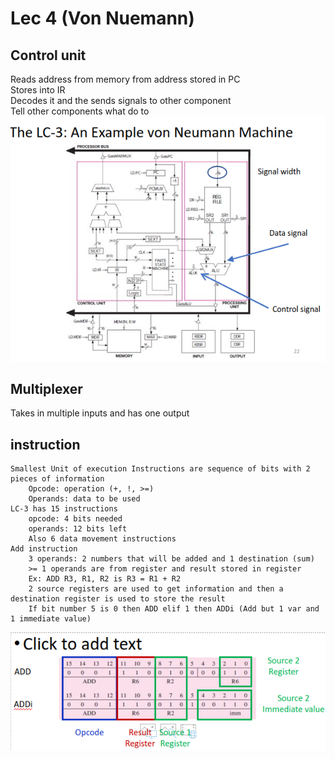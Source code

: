 # Lec 4 (Von Nuemann)
## Control unit
Reads address from memory from address stored in PC \
Stores into IR \
Decodes it and the sends signals to other component \
Tell other components what do to \
![Alt text](image-1.png)

## Multiplexer
Takes in multiple inputs and has one output

## instruction
    Smallest Unit of execution Instructions are sequence of bits with 2 pieces of information
        Opcode: operation (+, !, >=)
        Operands: data to be used
    LC-3 has 15 instructions
        opcode: 4 bits needed
        operands: 12 bits left
        Also 6 data movement instructions
    Add instruction
        3 operands: 2 numbers that will be added and 1 destination (sum)
        >= 1 operands are from register and result stored in register
        Ex: ADD R3, R1, R2 is R3 = R1 + R2
        2 source registers are used to get information and then a destination register is used to store the result
        If bit number 5 is 0 then ADD elif 1 then ADDi (Add but 1 var and 1 immediate value)
![Alt text](image-2.png)
